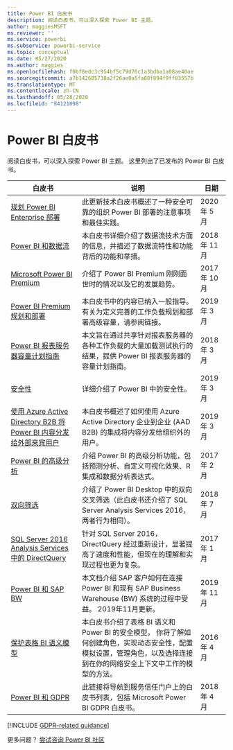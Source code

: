 ```yaml
---
title: Power BI 白皮书
description: 阅读白皮书，可以深入探索 Power BI 主题。
author: maggiesMSFT
ms.reviewer: ''
ms.service: powerbi
ms.subservice: powerbi-service
ms.topic: conceptual
ms.date: 05/27/2020
ms.author: maggies
ms.openlocfilehash: f0bf8edc3c954bf5c79d76c1a3bdba1a08ae40ae
ms.sourcegitcommit: a7b142685738a2f26ae0a5fa08f894f9ff03557b
ms.translationtype: MT
ms.contentlocale: zh-CN
ms.lasthandoff: 05/28/2020
ms.locfileid: "84121098"
---
```

# <a name="whitepapers-for-power-bi"></a>Power BI 白皮书

阅读白皮书，可以深入探索 Power BI 主题。 这里列出了已发布的 Power BI 白皮书。

| 白皮书 | 说明 | 日期 |
| --- | --- | --- |
| [规划 Power BI Enterprise 部署](https://aka.ms/PBIEnterpriseDeploymentWP) |此更新技术白皮书概述了一种安全可靠的组织 Power BI 部署的注意事项和最佳实践。 | 2020 年 5 月 |
| [Power BI 和数据流](https://go.microsoft.com/fwlink/?linkid=2034388&clcid=0x409)| 本白皮书详细介绍了数据流技术方面的信息，并描述了数据流特性和功能背后的功能和举措。 | 2018 年 11 月 |
| [Microsoft Power BI Premium](https://aka.ms/pbipremiumwhitepaper) |介绍了 Power BI Premium 刚刚面世时的情况以及它的发展趋势。 | 2017 年 10 月 |
| [Power BI Premium 规划和部署](whitepaper-powerbi-premium-deployment.md)| 本白皮书中的内容已纳入一般指导。 有关为定义完善的工作负载规划和部署高级容量，请参阅链接。| 2019 年 3 月 |
| [Power BI 报表服务器容量计划指南](../report-server/capacity-planning.md) |本文旨在通过共享针对报表服务器的各种工作负载的大量加载测试执行的结果，提供 Power BI 报表服务器的容量计划指南。 | 2018 年 3 月 |
| [安全性](../admin/service-admin-power-bi-security.md) |详细介绍了 Power BI 中的安全性。 | 2019 年 3 月 |
| [使用 Azure Active Directory B2B 将 Power BI 内容分发给外部来宾用户](../guidance/whitepaper-azure-b2b-power-bi.md)|本白皮书概述了如何使用 Azure Active Directory 企业到企业 (AAD B2B) 的集成将内容分发给组织外的用户。| 2019 年 3 月 |
| [Power BI 的高级分析](https://info.microsoft.com/advanced-analytics-with-power-bi.html?Is=Website) |介绍 Power BI 的高级分析功能，包括预测分析、自定义可视化效果、R 集成和数据分析表达式。 | 2017 年 2 月 |
| [双向筛选](../transform-model/desktop-bidirectional-filtering.md) |介绍了 Power BI Desktop 中的双向交叉筛选（此白皮书还介绍了 SQL Server Analysis Services 2016，两者行为相同）。 | 2018 年 7 月 |
| [SQL Server 2016 Analysis Services 中的 DirectQuery](https://blogs.msdn.microsoft.com/analysisservices/2017/04/06/directquery-in-sql-server-2016-analysis-services-whitepaper/) |针对 SQL Server 2016，DirectQuery 经过重新设计，显著提高了速度和性能，但现在的理解和实现过程也更为复杂。 | 2017 年 1 月 |
| [Power BI 和 SAP BW](https://aka.ms/powerbiandsapbw)| 本文档介绍 SAP 客户如何在连接 Power BI 和现有 SAP Business Warehouse (BW) 系统的过程中受益。 2019年11月更新。| 2019 年 11 月 |
| [保护表格 BI 语义模型](https://download.microsoft.com/download/D/2/0/D20E1C5F-72EA-4505-9F26-FEF9550EFD44/Securing%20the%20Tabular%20BI%20Semantic%20Model.docx) |本白皮书介绍了表格 BI 语义和 Power BI 的安全模型。 你将了解如何创建角色，实现动态安全性，配置模拟设置，管理角色，以及选择连接到在你的网络安全上下文中工作的模型的方法。 | 2016 年 4 月 |
| [Power BI 和 GDPR](https://aka.ms/power-bi-gdpr-whitepaper)| 此链接将导航到服务信任门户上的白皮书列表，包括 Microsoft Power BI GDPR 白皮书。 | 2018 年 4 月 |

[!INCLUDE [GDPR-related guidance](../includes/gdpr-hybrid-note.md)]

更多问题？ [尝试咨询 Power BI 社区](https://community.powerbi.com/)
